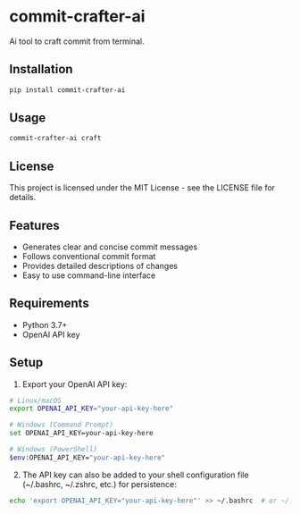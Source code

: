 # commit-crafter-ai

Ai tool to craft commit from terminal.

## Installation

```bash
pip install commit-crafter-ai
```

## Usage

```bash
commit-crafter-ai craft
```

## License

This project is licensed under the MIT License - see the LICENSE file for details.

## Features

- Generates clear and concise commit messages
- Follows conventional commit format
- Provides detailed descriptions of changes
- Easy to use command-line interface

## Requirements

- Python 3.7+
- OpenAI API key

## Setup

1. Export your OpenAI API key:

```bash
# Linux/macOS
export OPENAI_API_KEY="your-api-key-here"

# Windows (Command Prompt)
set OPENAI_API_KEY=your-api-key-here

# Windows (PowerShell)
$env:OPENAI_API_KEY="your-api-key-here"
```

2. The API key can also be added to your shell configuration file (~/.bashrc, ~/.zshrc, etc.) for persistence:

```bash
echo 'export OPENAI_API_KEY="your-api-key-here"' >> ~/.bashrc  # or ~/.zshrc
```
